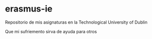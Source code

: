 # erasmus-ie
Repositorio de mis asignaturas en la Technological University of Dublin

Que mi sufriemento sirva de ayuda para otros